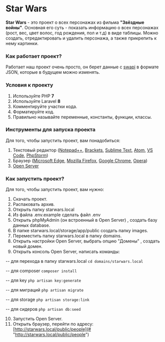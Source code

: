 # Star Wars

**Star Wars** - это проект о всех персонажах из фильма **"Звёздные войны"**.
Основная его суть - показать информацию о всех персонажах (рост, вес, цвет волос, год рождения, пол и т.д) в виде таблицы. Можно создать, отредактировать и удалить персонажа, а также прикрепить к нему картинки.

### Как работает проект?
Работает наш проект очень просто, он берет данные с [swapi](https://swapi.dev/ "swapi") в формате JSON, которые в будущем можно изменять.

### Условия к проекту
1. Используйте PHP **7**
2. Используйте Laravel **8**
3. Комментируйте участки кода.
4. Форматируйте код.
5. Правильно называйте переменные, константы, функции, классы.

### Инструменты для запуска проекта
Для того, чтобы запустить проект, вам понадобиться:
1.  Текстовый редактор ([Notepad++](https://notepad-plus-plus.org/ "Notepad++"), [Brackets](http://brackets.io/ "Brackets"), [Sublime Text](https://www.sublimetext.com/ "Sublime Text"), [Atom](https://atom.io/ "Atom"), [VS Code](https://code.visualstudio.com/ "VS Code"), [PhpStorm](https://www.jetbrains.com/ru-ru/phpstorm/ "PhpStorm"))
2.  Браузер ([Microsoft Edge](https://www.microsoft.com/uk-ua/edge "Microsoft Edge"), [Mozilla Firefox](https://www.mozilla.org/uk/firefox/new/ "Mozilla Firefox"), [Google Chrome](https://www.google.com/intl/uk_ua/chrome/ "Google Chrome"), [Opera](https://www.opera.com/ru "Opera"))
3.  [Open Server](https://ospanel.io/ "Open Server")

### Как запустить проект?
Для того, чтобы запустить проект, вам нужно:
1. Скачать проект.
2. Распаковать архив.
3. Открыть папку starwars.local
4. Из файла .env.example сделать файл .env
5. Открыть phpMyAdmin (он встроенный в Open Server) , создать базу данных database.
6. В папке starwars.local/storage/app/public создать папку images.
7. Переместить папку starwars.local в папку domains.
8. Открыть настройки Open Server, выбрать опцию "Домены" , создать новый домен.
9. Открыть консоль Open Server, написать команды:

-- для перехода в папку starwars.local
`cd domains/starwars.local`

-- для composer
`composer install`

-- для key
`php artisan key:generate`

-- для миграций
`php artisan migrate`

-- для storage
`php artisan storage:link`

-- для сидеров
`php artisan db:seed`

10. Запустить Open Server.
11. Открыть браузер, перейти по адресу: [http://starwars.local/public/people](# "http://starwars.local/public/people")
